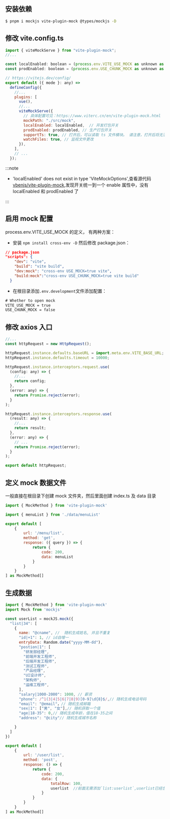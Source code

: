 ## 安装依赖

```bash
$ pnpm i mockjs vite-plugin-mock @types/mockjs -D
```

## 修改 vite.config.ts

```js
import { viteMockServe } from "vite-plugin-mock";
//...

const localEnabled: boolean = (process.env.VITE_USE_MOCK as unknown as boolean) || false;
const prodEnabled: boolean = (process.env.USE_CHUNK_MOCK as unknown as boolean) || false;

// https://vitejs.dev/config/
export default ({ mode }: any) =>
  defineConfig({
    //...
    plugins: [
      vue(),
      //...
      viteMockServe({
        // 具体配置可见：https://www.viterc.cn/en/vite-plugin-mock.html
        mockPath: "./src/mock",
        localEnabled: localEnabled,  // 开发打包开关
        prodEnabled: prodEnabled, // 生产打包开关
        supportTs: true, // 打开后，可以读取 ts 文件模块。 请注意，打开后将无法监视.js 文件。
        watchFiles: true, // 监视文件更改
      }),
    ],
    // ...
  });
```

:::note

- 'localEnabled' does not exist in type 'ViteMockOptions',查看源代码[vbenjs/vite-plugin-mock](https://github.com/vbenjs/vite-plugin-mock),发现开关统一到一个 enable 属性中，没有 localEnabled 和 prodEnabled 了

:::

## 启用 mock 配置

process.env.VITE_USE_MOCK 的定义， 有两种方案：

- 安装 `npm install cross-env -D` 然后修改 package.json：

```json
// package.json
"scripts": {
    "dev": "vite",
    "build": "vite build",
    "dev:mock": "cross-env USE_MOCK=true vite",
    "build:mock":"cross-env USE_CHUNK_MOCK=true vite build"
  }
```

- 在根目录添加`.env.development`文件添加配置：

```txt
# Whether to open mock
VITE_USE_MOCK = true
USE_CHUNK_MOCK = false
```

## 修改 axios 入口

```js
//...
const httpRequest = new HttpRequest();

httpRequest.instance.defaults.baseURL = import.meta.env.VITE_BASE_URL;
httpRequest.instance.defaults.timeout = 10000;

httpRequest.instance.interceptors.request.use(
  (config: any) => {
    //...
    return config;
  },
  (error: any) => {
    return Promise.reject(error);
  }
);

httpRequest.instance.interceptors.response.use(
  (result: any) => {
    //...
    return result;
  },
  (error: any) => {
    // ...
    return Promise.reject(error);
  }
);

export default httpRequest;
```

## 定义 mock 数据文件

一般直接在根目录下创建 mock 文件夹，然后里面创建 index.ts 及 data 目录

```js
import { MockMethod } from 'vite-plugin-mock'

import { menuList } from './data/menuList'

export default [
    {
        url: '/menu/list',
        method: 'get',
        response: ({ query }) => {
            return {
                code: 200,
                data: menuList
            }
        }
    }
] as MockMethod[]
```

## 生成数据

```js
import { MockMethod } from 'vite-plugin-mock'
import Mock from 'mockjs'

const userList = mockJS.mock({
  "list|34": [
    {
      name: "@cname", //  随机生成姓名, 并且不重复
      "id|+1": 1, // id自增一
      entryData: Random.date("yyyy-MM-dd"),
      "postion|1": [
        "研发部经理",
        "前端开发工程师",
        "后端开发工程师",
        "测试工程师",
        "产品经理",
        "UI设计师",
        "架构师",
        "运维工程师",
      ],
      "salary|1000-2000": 1000, // 薪资
      "phone": /^1(3|4|5|6|7|8|9)[0-9]\d{8}$/,// 随机生成电话号码
      "email": "@email"，// 随机生成邮箱
      "sex|1": ["男", "女"],// 随机获取一个值
      "age|18-35": 0,// 随机生成年龄，值在18-35之间
      "address": "@city"// 随机生成城市名称

    }
  ]
})

export default [
    {
        url: '/user/list',
        method: 'post',
        response: () => {
            return {
                code: 200,
                data: {
                    totalRow: 100,
                    userlist  //前面无需添加`list:userlist`,userlist已经含有list
                }
            }
        }
    }
] as MockMethod[]
```
